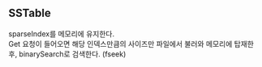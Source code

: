 ## SSTable
sparseIndex를 메모리에 유지한다.\
Get 요청이 들어오면 해당 인덱스만큼의 사이즈만 파일에서 불러와 메모리에 탑재한 후, binarySearch로 검색한다. (fseek)
